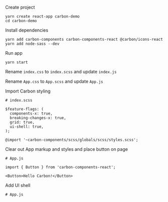Create project

```
yarn create react-app carbon-demo
cd carbon-demo
```

Install dependencies

```
yarn add carbon-components carbon-components-react @carbon/icons-react
yarn add node-sass --dev
```

Run app

```
yarn start
```

Rename `index.css` to `index.scss` and update `index.js`

Rename `App.css` to `App.scss` and update `App.js`

Import Carbon styling

```
# index.scss

$feature-flags: (
  components-x: true,
  breaking-changes-x: true,
  grid: true,
  ui-shell: true,
);

@import '~carbon-components/scss/globals/scss/styles.scss';
```

Clear out App markup and styles and place button on page

```
# App.js

import { Button } from 'carbon-components-react';

<Button>Hello Carbon!</Button>
```

Add UI shell

```
# App.js
```
